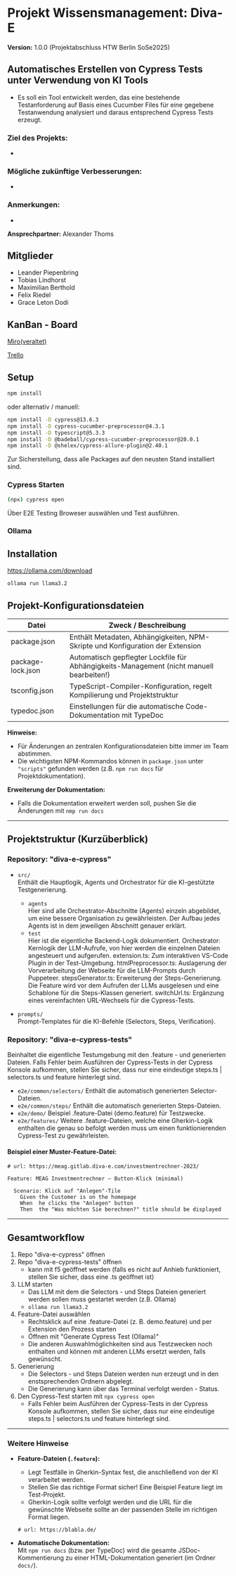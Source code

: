 # Projekt Wissensmanagement: Diva-E 

**Version:** 1.0.0 (Projektabschluss HTW Berlin SoSe2025)

## Automatisches Erstellen von Cypress Tests unter Verwendung von KI Tools
- Es soll ein Tool entwickelt werden, das eine bestehende Testanforderung auf Basis eines Cucumber Files für eine gegebene Testanwendung analysiert und daraus entsprechend Cypress Tests erzeugt.
### Ziel des Projekts:
- 

### Mögliche zukünftige Verbesserungen:
- 

### Anmerkungen:
- 


**Ansprechpartner:** Alexander Thoms

## Mitglieder
- Leander Piepenbring   
- Tobias Lindhorst       
- Maximilian Berthold    
- Felix Riedel         
- Grace Leton Dodi

## KanBan - Board
[Miro(veraltet)](https://miro.com/app/board/uXjVIMEqWZo=/?share_link_id=682357976358)

[Trello](https://trello.com/b/JGFZBSRz/projekt-wm)
## Setup
```bash
npm install
```
oder alternativ / manuell:
```bash
npm install -D cypress@13.6.3
npm install -D cypress-cucumber-preprocessor@4.3.1
npm install -D typescript@5.3.3
npm install -D @badeball/cypress-cucumber-preprocessor@20.0.1
npm install -D @shelex/cypress-allure-plugin@2.40.1
```

Zur Sicherstellung, dass alle Packages auf den neusten Stand installiert sind. 

### Cypress Starten
```bash
(npx) cypress open
```
Über E2E Testing Broweser auswählen und Test ausführen. 

### Ollama 

## Installation

https://ollama.com/download

```bash
ollama run llama3.2
```

## Projekt-Konfigurationsdateien

| Datei             | Zweck / Beschreibung                                                                     |
|-------------------|------------------------------------------------------------------------------------------|
| package.json      | Enthält Metadaten, Abhängigkeiten, NPM-Skripte und Konfiguration der Extension           |
| package-lock.json | Automatisch gepflegter Lockfile für Abhängigkeits-Management (nicht manuell bearbeiten!) |
| tsconfig.json     | TypeScript-Compiler-Konfiguration, regelt Kompilierung und Projektstruktur               |
| typedoc.json      | Einstellungen für die automatische Code-Dokumentation mit TypeDoc                        |

**Hinweise:**  
- Für Änderungen an zentralen Konfigurationsdateien bitte immer im Team abstimmen.  
- Die wichtigsten NPM-Kommandos können in `package.json` unter `"scripts"` gefunden werden (z.B. `npm run docs` für Projektdokumentation).

**Erweiterung der Dokumentation:**
- Falls die Dokumentation erweitert werden soll, pushen Sie die Änderungen mit `nmp run docs`  
---

## Projektstruktur (Kurzüberblick)

### Repository: "diva-e-cypress"
- `src/`  
  Enthält die Hauptlogik, Agents und Orchestrator für die KI-gestützte Testgenerierung.
  - `agents`  
  Hier sind alle Orchestrator-Abschnitte (Agents) einzeln abgebildet, um eine bessere Organisation zu gewährleisten.
  Der Aufbau jedes Agents ist in dem jeweiligen Abschnitt genauer erklärt.
  - `test`  
  Hier ist die eigentliche Backend-Logik dokumentiert. 
  Orchestrator: Kernlogik der LLM-Aufrufe, von hier werden die einzelnen Dateien angesteuert und aufgerufen.
  extension.ts: Zum interaktiven VS-Code Plugin in der Test-Umgebung.
  htmlPreprocessor.ts: Auslagerung der Vorverarbeitung der Webseite für die LLM-Prompts durch Puppeteer.
  stepsGenerator.ts: Erweiterung der Steps-Generierung. Die Feature wird vor dem Aufrufen der LLMs ausgelesen und eine Schablone für die Steps-Klassen generiert.
  switchUrl.ts: Ergänzung eines vereinfachten URL-Wechsels für die Cypress-Tests.


- `prompts/`  
  Prompt-Templates für die KI-Befehle (Selectors, Steps, Verification).

### Repository: "diva-e-cypress-tests"
Beinhaltet die eigentliche Testumgebung mit den .feature - und generierten Dateien.
Falls Fehler beim Ausführen der Cypress-Tests in der Cypress Konsole aufkommen, stellen Sie sicher, dass nur eine eindeutige steps.ts | selectors.ts und feature hinterlegt sind.

- `e2e/common/selectors/`
Enthält die automatisch generierten Selector-Dateien.
- `e2e/common/steps/`
Enthält die automatisch generierten Steps-Dateien.
- `e2e/demo/`
Beispiel .feature-Datei (demo.feature) für Testzwecke.
- `e2e/features/`
Weitere .feature-Dateien, welche eine Gherkin-Logik enthalten die genau so befolgt werden muss um einen funktionierenden Cypress-Test zu gewährleisten.


#### Beispiel einer Muster-Feature-Datei:
``` 
# url: https://meag.gitlab.diva-e.com/investmentrechner-2023/

Feature: MEAG Investmentrechner – Button-Klick (minimal)

  Scenario: Klick auf "Anlegen"-Tile
    Given the Customer is on the homepage
    When  he clicks the "Anlegen" button
    Then  the "Was möchten Sie berechnen?" title should be displayed
```

---

## Gesamtworkflow

1. Repo "diva-e-cypress" öffnen
2. Repo "diva-e-cypress-tests" öffnen
    - kann mit f5 geöffnet werden (falls es nicht auf Anhieb funktioniert, stellen Sie sicher, dass eine .ts geöffnet ist)
3. LLM starten
    - Das LLM mit dem die Selectors - und Steps Dateien generiert werden sollen muss gestartet werden (z.B. Ollama)
    - `ollama run llama3.2`
4. Feature-Datei auswählen
    - Rechtsklick auf eine .feature-Datei (z. B. demo.feature) und per Extension den Prozess starten
    - Öffnen mit "Generate Cypress Test (Ollama)"
    - Die anderen Auswahlmöglichkeiten sind aus Testzwecken noch enthalten und können mit anderen LLMs ersetzt werden, falls gewünscht.
5. Generierung
    - Die Selectors - und Steps Dateien werden nun erzeugt und in den enstsprechenden Ordnern abgelegt.
    - Die Generierung kann über das Terminal verfolgt werden - Status.
6. Den Cypress-Test starten mit `npx cypress open`
    - Falls Fehler beim Ausführen der Cypress-Tests in der Cypress Konsole aufkommen, stellen Sie sicher, dass nur eine eindeutige steps.ts | selectors.ts und feature hinterlegt sind.

---

### Weitere Hinweise

- **Feature-Dateien (`.feature`):**  
  - Legt Testfälle in Gherkin-Syntax fest, die anschließend von der KI verarbeitet werden.
  - Stellen Sie das richtige Format sicher! Eine Beispiel Feature liegt im Test-Projekt.
  - Gherkin-Logik sollte verfolgt werden und die URL für die gewünschte Webseite sollte an der passenden Stelle im richtigen Format liegen.
  ``` 
  # url: https://blabla.de/
  ``` 

- **Automatische Dokumentation:**  
  Mit `npm run docs` (bzw. per TypeDoc) wird die gesamte JSDoc-Kommentierung zu einer HTML-Dokumentation generiert (im Ordner `docs/`).

